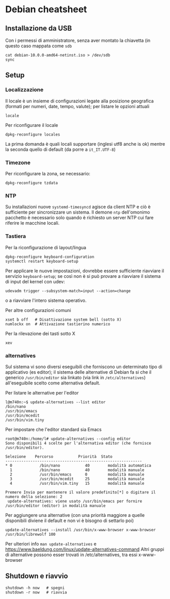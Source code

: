 # Debian cheatsheet

## Installazione da USB
Con i permessi di amministratore, senza aver montato la chiavetta (in
questo caso mappata come `sdb`
```
cat debian-10.0.0-amd64-netinst.iso > /dev/sdb 
sync
```


## Setup

### Localizzazione
Il locale è un insieme di configurazioni legate alla posizione
geografica (formati per numeri, date, tempo, valute); per
listare le opzioni attuali
```
locale
```
Per riconfigurare il locale
```
dpkg-reconfigure locales
```
La prima domanda è quali locali supportare (inglesi utf8 anche is ok) mentre
la seconda quello di default (da porre a `it_IT.UTF-8`)

### Timezone
Per riconfigurare la zona, se necessario:
```
dpkg-reconfigure tzdata
```

### NTP
Su installazioni nuove `systemd-timesyncd` agisce da client NTP e ciò
è sufficiente per sincronizzare un sistema. Il demone `ntp`
dell'omonimo pacchetto è necessario solo quando è richiesto un server
NTP cui fare riferire le macchine locali.


### Tastiera

Per la riconfigurazione di layout/lingua
```
dpkg-reconfigure keyboard-configuration 
systemctl restart keyboard-setup
```
Per applicare le nuove impostazioni, dovrebbe essere sufficiente riavviare 
il servizio `keyboard-setup`; se così non è si può provare
a riavviare il sistema di input del kernel con udev:
```
udevadm trigger --subsystem-match=input --action=change 
```
o a riavviare l'intero sistema operativo. 

Per altre configurazioni comuni
```
xset b off   # Disattivazione system bell (sotto X)
numlockx on  # Attivazione tastierino numerico
```
Per la rilevazione dei tasti sotto X
```
xev
```

### alternatives
Sul sistema vi sono diversi eseguibili che forniscono un determinato
tipo di applicativo (es editor); il sistema delle alternative di
Debian fa si che il generico `/usr/bin/editor` sia linkato (via link
in `/etc/alternatives`) all'eseguibile scelto come alternativa
default.

Per listare le alternative per l'editor
```
l@m740n:~$ update-alternatives --list editor
/bin/nano
/usr/bin/emacs
/usr/bin/mcedit
/usr/bin/vim.tiny
```
Per impostare che l'editor standard sia Emacs
```
root@m740n:/home/l# update-alternatives --config editor
Sono disponibili 4 scelte per l'alternativa editor (che fornisce /usr/bin/editor).

Selezione    Percorso           Priorità  Stato
------------------------------------------------------------
* 0            /bin/nano           40        modalità automatica
  1            /bin/nano           40        modalità manuale
  2            /usr/bin/emacs      0         modalità manuale
  3            /usr/bin/mcedit     25        modalità manuale
  4            /usr/bin/vim.tiny   15        modalità manuale
		  
Premere Invio per mantenere il valore predefinito[*] o digitare il numero della selezione: 2
 update-alternatives: viene usato /usr/bin/emacs per fornire /usr/bin/editor (editor) in modalità manuale
```



Per aggiungere una alternative (con una priorità maggiore a quelle disponibili
diviene il default e non vi è bisogno di settarlo poi)


```
update-alternatives --install /usr/bin/x-www-browser x-www-browser /usr/bin/librewolf 100
```

Per ulteriori info `man update-alternatives` e https://www.baeldung.com/linux/update-alternatives-command
Altri gruppi di alternative possono esser trovati in
/etc/alternatives, tra essi x-www-browser


## Shutdown e riavvio
```
shutdown -h now   # spegni
shutdown -r now   # riavvia
```









